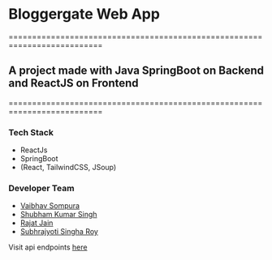 # Bloggergate Web App

==========================================================================

## A project made with Java SpringBoot on Backend and ReactJS on Frontend

==========================================================================

### Tech Stack

- ReactJs
- SpringBoot
- (React, TailwindCSS, JSoup)

### Developer Team

- [Vaibhav Sompura](https://github.com/vsompura3)
- [Shubham Kumar Singh](https://github.com/shubhamdev69)
- [Rajat Jain](https://github.com/)
- [Subhrajyoti Singha Roy](https://github.com/)

Visit api endpoints [here](https://backend-ems-ryuk-me.cloud.okteto.net/swagger-ui/index.html)